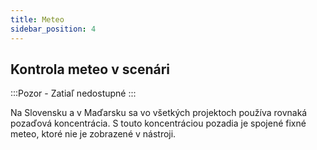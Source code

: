 ```yaml
---
title: Meteo
sidebar_position: 4
---
```


## Kontrola meteo v scenári

:::Pozor - Zatiaľ nedostupné
:::

Na Slovensku a v Maďarsku sa vo všetkých projektoch používa rovnaká pozaďová koncentrácia. S touto koncentráciou pozadia je spojené fixné meteo, ktoré nie je zobrazené v nástroji.


